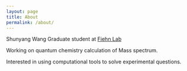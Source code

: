 ```yaml
---
layout: page
title: About
permalink: /about/
---
```


Shunyang Wang
Graduate student at [Fiehn Lab](https://fiehnlab.ucdavis.edu/)

Working on quantum chemistry calculation of Mass spectrum.

Interested in using computational tools to solve experimental questions.
